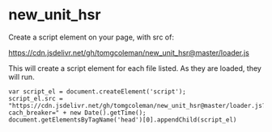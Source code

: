 # new_unit_hsr

Create a script element on your page, with src of:

https://cdn.jsdelivr.net/gh/tomgcoleman/new_unit_hsr@master/loader.js

This will create a script element for each file listed.
As they are loaded, they will run.

    var script_el = document.createElement('script');
    script_el.src = "https://cdn.jsdelivr.net/gh/tomgcoleman/new_unit_hsr@master/loader.js?cach_breaker=" + new Date().getTime();
    document.getElementsByTagName('head')[0].appendChild(script_el)
